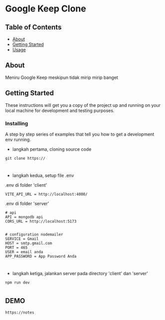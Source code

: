 # Google Keep Clone

## Table of Contents

- [About](#about)
- [Getting Started](#getting_started)
- [Usage](#usage)

## About <a name = "about"></a>

Meniru Google Keep meskipun tidak mirip mirip banget
## Getting Started <a name = "getting_started"></a>

These instructions will get you a copy of the project up and running on your local machine for development and testing purposes.


### Installing

A step by step series of examples that tell you how to get a development env running.

- langkah pertama, cloning source code 

```
git clone https://
```
#
- langkah kedua, setup file .env

.env di folder 'client'
```
VITE_API_URL = http://localhost:4000/
```

.env di folder 'server'
```
# api
API = mongodb api
CORS_URL = http://localhost:5173


# configuration nodemailer
SERVICE = Gmail
HOST = smtp.gmail.com
PORT = 465
USER = email anda
APP_PASSWORD = App Password Anda
```
#
- langkah ketiga, jalankan server pada directory 'client' dan 'server'
```
npm run dev

```
#
## DEMO
```
https://notes
```

